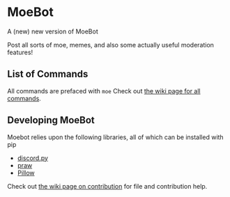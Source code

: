 # MoeBot
A (new) new version of MoeBot

Post all sorts of moe, memes, and also some actually useful moderation features!

## List of Commands
All commands are prefaced with `moe`
Check out [the wiki page for all commands](https://github.com/camd67/moebot/wiki).


## Developing MoeBot
Moebot relies upon the following libraries, all of which can be installed with pip
* [discord.py](https://github.com/Rapptz/discord.py)
* [praw](https://github.com/Rapptz/discord.py)
* [Pillow](https://python-pillow.org/)

Check out [the wiki page on contribution](https://github.com/camd67/moebot/wiki/contributing) for file and contribution help.

